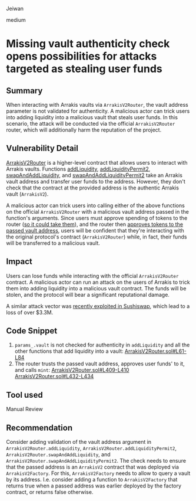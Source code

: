 Jeiwan

medium

# Missing vault authenticity check opens possibilities for attacks targeted as stealing user funds

## Summary
When interacting with Arrakis vaults via `ArrakisV2Router`, the vault address parameter is not validated for authenticity. A malicious actor can trick users into adding liquidity into a malicious vault that steals user funds. In this scenario, the attack will be conducted via the official `ArrakisV2Router` router, which will additionally harm the reputation of the project.
## Vulnerability Detail
[ArrakisV2Router](https://github.com/sherlock-audit/2023-06-arrakis/blob/main/v2-periphery/contracts/ArrakisV2Router.sol#L33) is a higher-level contract that allows users to interact with Arrakis vaults. Functions [addLiquidity](https://github.com/sherlock-audit/2023-06-arrakis/blob/main/v2-periphery/contracts/ArrakisV2Router.sol#L50), [addLiquidityPermit2](https://github.com/sherlock-audit/2023-06-arrakis/blob/main/v2-periphery/contracts/ArrakisV2Router.sol#L238), [swapAndAddLiquidity](https://github.com/sherlock-audit/2023-06-arrakis/blob/main/v2-periphery/contracts/ArrakisV2Router.sol#L129), and [swapAndAddLiquidityPermit2](https://github.com/sherlock-audit/2023-06-arrakis/blob/main/v2-periphery/contracts/ArrakisV2Router.sol#L309) take an Arrakis vault address and transfer user funds to the address. However, they don't check that the contract at the provided address is the authentic Arrakis vault (`ArrakisV2`).

A malicious actor can trick users into calling either of the above functions on the official `ArrakisV2Router` with a malicious vault address passed in the function's arguments. Since users must approve spending of tokens to the router ([so it could take them](https://github.com/sherlock-audit/2023-06-arrakis/blob/main/v2-periphery/contracts/ArrakisV2Router.sol#L94-L99)), and the router then [approves tokens to the passed vault address](https://github.com/sherlock-audit/2023-06-arrakis/blob/main/v2-periphery/contracts/ArrakisV2Router.sol#L409-L410), users will be confident that they're interacting with the original protocol's contract (`ArrakisV2Router`) while, in fact, their funds will be transferred to a malicious vault.
## Impact
Users can lose funds while interacting with the official `ArrakisV2Router` contract. A malicious actor can run an attack on the users of Arrakis to trick them into adding liquidity into a malicious vault contract. The funds will be stolen, and the protocol will bear a significant reputational damage.


A similar attack vector was [recently exploited in Sushiswap](https://blog.solidityscan.com/sushiswap-hack-analysis-improper-router-approve-parameters-68bfd266c33b), which lead to a loss of over $3.3M.
## Code Snippet
1. `params_.vault` is not checked for authenticity in `addLiquidity` and all the other functions that add liquidity into a vault:
[ArrakisV2Router.sol#L61-L84](https://github.com/sherlock-audit/2023-06-arrakis/blob/main/v2-periphery/contracts/ArrakisV2Router.sol#L61-L84)
1. The router trusts the passed vault address, approves user funds' to it, and calls `mint`:
[ArrakisV2Router.sol#L409-L410](https://github.com/sherlock-audit/2023-06-arrakis/blob/main/v2-periphery/contracts/ArrakisV2Router.sol#L409-L410)
[ArrakisV2Router.sol#L432-L434](https://github.com/sherlock-audit/2023-06-arrakis/blob/main/v2-periphery/contracts/ArrakisV2Router.sol#L432-L434)
## Tool used
Manual Review
## Recommendation
Consider adding validation of the vault address argument in `ArrakisV2Router.addLiquidity`, `ArrakisV2Router.addLiquidityPermit2`, `ArrakisV2Router.swapAndAddLiquidity`, and `ArrakisV2Router.swapAndAddLiquidityPermit2`. The check needs to ensure that the passed address is an `ArrakisV2` contract that was deployed via `ArrakisV2Factory`. For this, `ArrakisV2Factory` needs to allow to query a vault by its address. I.e. consider adding a function to `ArrakisV2Factory` that returns true when a passed address was earlier deployed by the factory contract, or returns false otherwise.